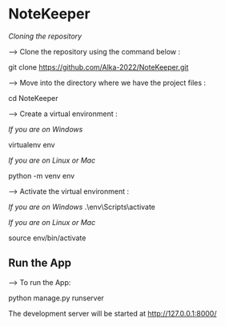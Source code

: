 # NoteKeeper

_Cloning the repository_

--> Clone the repository using the command below :

git clone https://github.com/Alka-2022/NoteKeeper.git



--> Move into the directory where we have the project files :

cd NoteKeeper



--> Create a virtual environment :

_If you are on Windows_

virtualenv env

_If you are on Linux or Mac_

python -m venv env

--> Activate the virtual environment :

_If you are on Windows_
.\env\Scripts\activate

_If you are on Linux or Mac_

source env/bin/activate




## Run the App


--> To run the App:

python manage.py runserver


The development server will be started at http://127.0.0.1:8000/
